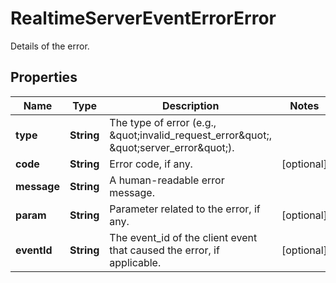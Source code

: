 

# RealtimeServerEventErrorError

Details of the error.

## Properties

| Name | Type | Description | Notes |
|------------ | ------------- | ------------- | -------------|
|**type** | **String** | The type of error (e.g., \&quot;invalid_request_error\&quot;, \&quot;server_error\&quot;).  |  |
|**code** | **String** | Error code, if any. |  [optional] |
|**message** | **String** | A human-readable error message. |  |
|**param** | **String** | Parameter related to the error, if any. |  [optional] |
|**eventId** | **String** | The event_id of the client event that caused the error, if applicable.  |  [optional] |



